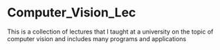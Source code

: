 # Computer_Vision_Lec
This is a collection of lectures that I taught at a university on the topic of computer vision and includes many programs and applications
